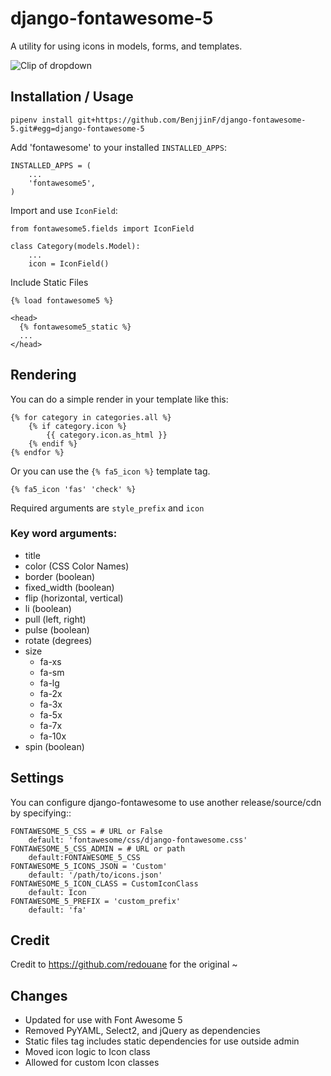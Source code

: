 # django-fontawesome-5

A utility for using icons in models, forms, and templates.

![Clip of dropdown](https://github.com/BenjjinF/django-fontawesome/blob/master/docs/images/django-fontawesome-5.gif)

## Installation / Usage

    pipenv install git+https://github.com/BenjjinF/django-fontawesome-5.git#egg=django-fontawesome-5

Add 'fontawesome' to your installed `INSTALLED_APPS`:

    INSTALLED_APPS = (
        ...
        'fontawesome5',
    )


Import and use `IconField`:
    
    from fontawesome5.fields import IconField

    class Category(models.Model):
        ...
        icon = IconField()


Include Static Files

    {% load fontawesome5 %}

    <head>
      {% fontawesome5_static %} 
      ...
    </head>

## Rendering

You can do a simple render  in your template like this:
    
    {% for category in categories.all %}
        {% if category.icon %}
            {{ category.icon.as_html }}
        {% endif %}
    {% endfor %}

Or you can use the `{% fa5_icon %}` template tag.

    {% fa5_icon 'fas' 'check' %}

Required arguments are `style_prefix` and `icon`

### Key word arguments:
  - title
  - color (CSS Color Names)
  - border (boolean)
  - fixed_width (boolean)
  - flip (horizontal, vertical)
  - li (boolean)
  - pull (left, right)
  - pulse (boolean)
  - rotate (degrees)
  - size 
     - fa-xs
     - fa-sm
     - fa-lg
     - fa-2x
     - fa-3x
     - fa-5x
     - fa-7x
     - fa-10x
  - spin (boolean)
  
## Settings

You can configure django-fontawesome to use another release/source/cdn by specifying::

    FONTAWESOME_5_CSS = # URL or False
        default: 'fontawesome/css/django-fontawesome.css'
    FONTAWESOME_5_CSS_ADMIN = # URL or path
        default:FONTAWESOME_5_CSS
    FONTAWESOME_5_ICONS_JSON = 'Custom'
        default: '/path/to/icons.json'
    FONTAWESOME_5_ICON_CLASS = CustomIconClass 
        default: Icon
    FONTAWESOME_5_PREFIX = 'custom_prefix'
        default: 'fa'

## Credit

Credit to https://github.com/redouane for the original ~

## Changes
 - Updated for use with Font Awesome 5
 - Removed PyYAML, Select2, and jQuery as dependencies
 - Static files tag includes static dependencies for use outside admin
 - Moved icon logic to Icon class
 - Allowed for custom Icon classes